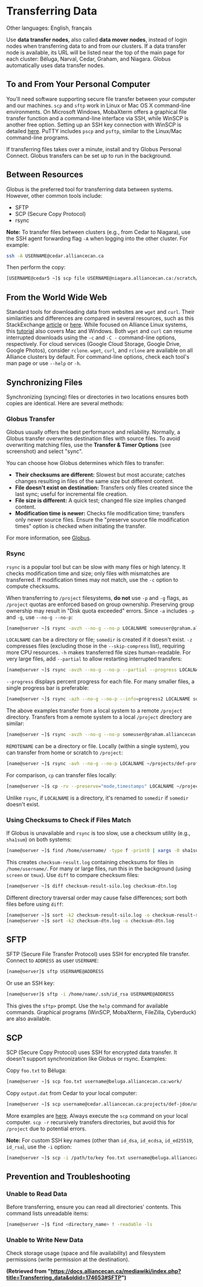 # Transferring Data

Other languages: English, français

Use **data transfer nodes**, also called **data mover nodes**, instead of login nodes when transferring data to and from our clusters. If a data transfer node is available, its URL will be listed near the top of the main page for each cluster: Béluga, Narval, Cedar, Graham, and Niagara. Globus automatically uses data transfer nodes.

## To and From Your Personal Computer

You'll need software supporting secure file transfer between your computer and our machines.  `scp` and `sftp` work in Linux or Mac OS X command-line environments. On Microsoft Windows, MobaXterm offers a graphical file transfer function and a command-line interface via SSH, while WinSCP is another free option.  Setting up an SSH key connection with WinSCP is detailed [here](link). PuTTY includes `pscp` and `psftp`, similar to the Linux/Mac command-line programs.

If transferring files takes over a minute, install and try Globus Personal Connect. Globus transfers can be set up to run in the background.

## Between Resources

Globus is the preferred tool for transferring data between systems.  However, other common tools include:

*   SFTP
*   SCP (Secure Copy Protocol)
*   rsync

**Note:** To transfer files between clusters (e.g., from Cedar to Niagara), use the SSH agent forwarding flag `-A` when logging into the other cluster. For example:

```bash
ssh -A USERNAME@cedar.alliancecan.ca
```

Then perform the copy:

```bash
[USERNAME@cedar5 ~]$ scp file USERNAME@niagara.alliancecan.ca:/scratch/g/group/USERNAME/
```

## From the World Wide Web

Standard tools for downloading data from websites are `wget` and `curl`.  Their similarities and differences are compared in several resources, such as this StackExchange [article](article_link) or [here](here_link).  While focused on Alliance Linux systems, this [tutorial](tutorial_link) also covers Mac and Windows. Both `wget` and `curl` can resume interrupted downloads using the `-c` and `-C -` command-line options, respectively. For cloud services (Google Cloud Storage, Google Drive, Google Photos), consider `rclone`.  `wget`, `curl`, and `rclone` are available on all Alliance clusters by default. For command-line options, check each tool's man page or use `--help` or `-h`.

## Synchronizing Files

Synchronizing (syncing) files or directories in two locations ensures both copies are identical. Here are several methods:

### Globus Transfer

Globus usually offers the best performance and reliability.  Normally, a Globus transfer overwrites destination files with source files. To avoid overwriting matching files, use the **Transfer & Timer Options** (see screenshot) and select "sync".

You can choose how Globus determines which files to transfer:

*   **Their checksums are different:** Slowest but most accurate; catches changes resulting in files of the same size but different content.
*   **File doesn't exist on destination:** Transfers only files created since the last sync; useful for incremental file creation.
*   **File size is different:** A quick test; changed file size implies changed content.
*   **Modification time is newer:** Checks file modification time; transfers only newer source files.  Ensure the "preserve source file modification times" option is checked when initiating the transfer.

For more information, see [Globus](Globus_link).

### Rsync

`rsync` is a popular tool but can be slow with many files or high latency. It checks modification time and size; only files with mismatches are transferred.  If modification times may not match, use the `-c` option to compute checksums.

When transferring to `/project` filesystems, **do not** use `-p` and `-g` flags, as `/project` quotas are enforced based on group ownership. Preserving group ownership may result in "Disk quota exceeded" errors. Since `-a` includes `-p` and `-g`, use `--no-g --no-p`:

```bash
[name@server ~]$ rsync -avzh --no-g --no-p LOCALNAME someuser@graham.alliancecan.ca:projects/def-professor/someuser/somedir/
```

`LOCALNAME` can be a directory or file; `somedir` is created if it doesn't exist.  `-z` compresses files (excluding those in the `--skip-compress` list), requiring more CPU resources. `-h` makes transferred file sizes human-readable. For very large files, add `--partial` to allow restarting interrupted transfers:

```bash
[name@server ~]$ rsync -avzh --no-g --no-p --partial --progress LOCALNAME someuser@graham.alliancecan.ca:projects/def-professor/someuser/somedir/
```

`--progress` displays percent progress for each file. For many smaller files, a single progress bar is preferable:

```bash
[name@server ~]$ rsync -azh --no-g --no-p --info=progress2 LOCALNAME someuser@graham.alliancecan.ca:projects/def-professor/someuser/somedir/
```

The above examples transfer from a local system to a remote `/project` directory.  Transfers from a remote system to a local `/project` directory are similar:

```bash
[name@server ~]$ rsync -avzh --no-g --no-p someuser@graham.alliancecan.ca:REMOTENAME ~/projects/def-professor/someuser/somedir/
```

`REMOTENAME` can be a directory or file.  Locally (within a single system), you can transfer from home or scratch to `/project`:

```bash
[name@server ~]$ rsync -avh --no-g --no-p LOCALNAME ~/projects/def-professor/someuser/somedir/
```

For comparison, `cp` can transfer files locally:

```bash
[name@server ~]$ cp -rv --preserve="mode,timestamps" LOCALNAME ~/projects/def-professor/someuser/somedir/
```

Unlike `rsync`, if `LOCALNAME` is a directory, it's renamed to `somedir` if `somedir` doesn't exist.

### Using Checksums to Check if Files Match

If Globus is unavailable and `rsync` is too slow, use a checksum utility (e.g., `sha1sum`) on both systems:

```bash
[name@server ~]$ find /home/username/ -type f -print0 | xargs -0 sha1sum | tee checksum-result.log
```

This creates `checksum-result.log` containing checksums for files in `/home/username/`.  For many or large files, run this in the background (using `screen` or `tmux`).  Use `diff` to compare checksum files:

```bash
[name@server ~]$ diff checksum-result-silo.log checksum-dtn.log
```

Different directory traversal order may cause false differences; sort both files before using `diff`:

```bash
[name@server ~]$ sort -k2 checksum-result-silo.log -o checksum-result-silo.log
[name@server ~]$ sort -k2 checksum-dtn.log -o checksum-dtn.log
```

## SFTP

SFTP (Secure File Transfer Protocol) uses SSH for encrypted file transfer.  Connect to `ADDRESS` as user `USERNAME`:

```bash
[name@server]$ sftp USERNAME@ADDRESS
```

Or use an SSH key:

```bash
[name@server]$ sftp -i /home/name/.ssh/id_rsa USERNAME@ADDRESS
```

This gives the `sftp>` prompt. Use the `help` command for available commands. Graphical programs (WinSCP, MobaXterm, FileZilla, Cyberduck) are also available.

## SCP

SCP (Secure Copy Protocol) uses SSH for encrypted data transfer. It doesn't support synchronization like Globus or rsync. Examples:

Copy `foo.txt` to Béluga:

```bash
[name@server ~]$ scp foo.txt username@beluga.alliancecan.ca:work/
```

Copy `output.dat` from Cedar to your local computer:

```bash
[name@server ~]$ scp username@cedar.alliancecan.ca:projects/def-jdoe/username/results/output.dat .
```

More examples are [here](scp_examples_link).  Always execute the `scp` command on your local computer.  `scp -r` recursively transfers directories, but avoid this for `/project` due to potential errors.

**Note:** For custom SSH key names (other than `id_dsa`, `id_ecdsa`, `id_ed25519`, `id_rsa`), use the `-i` option:

```bash
[name@server ~]$ scp -i /path/to/key foo.txt username@beluga.alliancecan.ca:work/
```

## Prevention and Troubleshooting

### Unable to Read Data

Before transferring, ensure you can read all directories' contents.  This command lists unreadable items:

```bash
[name@server ~]$ find <directory_name> ! -readable -ls
```

### Unable to Write New Data

Check storage usage (space and file availability) and filesystem permissions (write permission at the destination).


**(Retrieved from "https://docs.alliancecan.ca/mediawiki/index.php?title=Transferring_data&oldid=174653#SFTP")**
